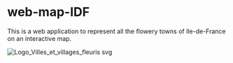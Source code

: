 # web-map-IDF
This is a web application to represent all the flowery towns of Ile-de-France on an interactive map.

![Logo_Villes_et_villages_fleuris svg](https://github.com/NomelN/web-map-IDF/assets/61651276/a5f39a5c-eba5-429b-8644-f38a6df024e6)
